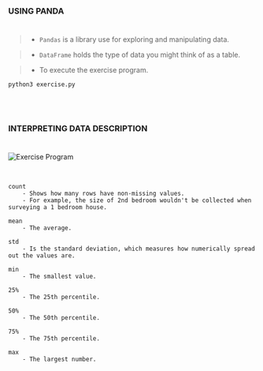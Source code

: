 ### USING PANDA
#
> - `Pandas` is a library use for exploring and manipulating data.

> - `DataFrame` holds the type of data you might think of as a table.

> - To execute the exercise program.

```python
python3 exercise.py
```

<br />
<br />



### INTERPRETING DATA DESCRIPTION
#
![Exercise Program](./image-exercise.png)

<br />

```plaintext
count
    - Shows how many rows have non-missing values.
    - For example, the size of 2nd bedroom wouldn't be collected when surveying a 1 bedroom house.

mean
    - The average.

std
    - Is the standard deviation, which measures how numerically spread out the values are.

min
    - The smallest value.

25%
    - The 25th percentile.

50%
    - The 50th percentile.

75%
    - The 75th percentile.

max
    - The largest number.
```
